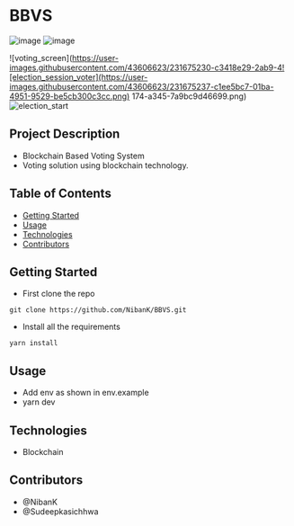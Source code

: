 # BBVS

![image](https://user-images.githubusercontent.com/43606623/231674727-de2bd99f-218e-4c43-b4f0-0bc89efa229d.png)
![image](https://user-images.githubusercontent.com/43606623/231674778-fb480b6b-1031-4661-b12a-bdb82f36b45c.png)

![voting_screen](https://user-images.githubusercontent.com/43606623/231675230-c3418e29-2ab9-4![election_session_voter](https://user-images.githubusercontent.com/43606623/231675237-c1ee5bc7-01ba-4951-9529-be5cb300c3cc.png)
174-a345-7a9bc9d46699.png)![election_start](https://user-images.githubusercontent.com/43606623/231675253-eda721bd-532b-43e9-bab3-e57d114fe385.png)


## Project Description

- Blockchain Based Voting System
- Voting solution using blockchain technology.
## Table of Contents

- [Getting Started](#getting-started)
- [Usage](#usage)
- [Technologies](#technologies)
- [Contributors](#contributors)

## Getting Started

- First clone the repo
```commandline
git clone https://github.com/NibanK/BBVS.git
```
- Install all the requirements
```commandline
yarn install
```

## Usage

- Add env as shown in env.example
- yarn dev 

## Technologies

- Blockchain

## Contributors

- @NibanK
- @Sudeepkasichhwa


